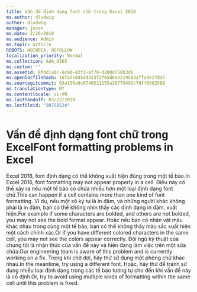 ```yaml
---
title: Vấn đề định dạng font chữ trong Excel 2016
ms.author: dludwig
author: dludwig
manager: jecon
ms.date: 2/26/2018
ms.audience: Admin
ms.topic: article
ROBOTS: NOINDEX, NOFOLLOW
localization_priority: Normal
ms.collection: Adm_O365
ms.custom: ''
ms.assetid: 8fdd1a0c-6c90-43f1-af70-d200d758b3d6
ms.openlocfilehash: 16fa7c045d4323f2f65d6ae219583affa9e27d37
ms.sourcegitcommit: 03a156a9c9740521155a30775492c7dff0982588
ms.translationtype: MT
ms.contentlocale: vi-VN
ms.lasthandoff: 03/22/2019
ms.locfileid: "30758524"
---
```

# <a name="font-formatting-problems-in-excel"></a><span data-ttu-id="b6e04-102">Vấn đề định dạng font chữ trong Excel</span><span class="sxs-lookup"><span data-stu-id="b6e04-102">Font formatting problems in Excel</span></span>

<span data-ttu-id="b6e04-103">Excel 2016, font định dạng có thể không xuất hiện đúng trong một tế bào.</span><span class="sxs-lookup"><span data-stu-id="b6e04-103">In Excel 2016, font formatting may not appear properly in a cell.</span></span> <span data-ttu-id="b6e04-104">Điều này có thể xảy ra nếu một tế bào có chứa nhiều hơn một loại định dạng font chữ.</span><span class="sxs-lookup"><span data-stu-id="b6e04-104">This can happen if a cell contains more than one kind of font formatting.</span></span> <span data-ttu-id="b6e04-105">Ví dụ, nếu một số ký tự là in đậm, và những người khác không phải là in đậm, bạn có thể không nhìn thấy các định dạng in đậm, xuất hiện.</span><span class="sxs-lookup"><span data-stu-id="b6e04-105">For example if some characters are bolded, and others are not bolded, you may not see the bold format appear.</span></span> <span data-ttu-id="b6e04-106">Hoặc nếu bạn có nhân vật màu khác nhau trong cùng một tế bào, bạn có thể không thấy màu sắc xuất hiện một cách chính xác.</span><span class="sxs-lookup"><span data-stu-id="b6e04-106">Or if you have different colored characters in the same cell, you may not see the colors appear correctly.</span></span> <span data-ttu-id="b6e04-107">Đội ngũ kỹ thuật của chúng tôi là nhận thức của vấn đề này và hiện đang làm việc trên một sửa chữa.</span><span class="sxs-lookup"><span data-stu-id="b6e04-107">Our engineering team is aware of this problem and is currently working on a fix.</span></span> <span data-ttu-id="b6e04-108">Trong khi chờ đợi, hãy thử sử dụng một phông chữ khác nhau.</span><span class="sxs-lookup"><span data-stu-id="b6e04-108">In the meantime, try using a different font.</span></span> <span data-ttu-id="b6e04-109">Hoặc, hãy thử để tránh sử dụng nhiều loại định dạng trong các tế bào tương tự cho đến khi vấn đề này là cố định.</span><span class="sxs-lookup"><span data-stu-id="b6e04-109">Or, try to avoid using multiple kinds of formatting within the same cell until this problem is fixed.</span></span> 
  

